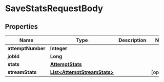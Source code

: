 

# SaveStatsRequestBody


## Properties

| Name | Type | Description | Notes |
|------------ | ------------- | ------------- | -------------|
|**attemptNumber** | **Integer** |  |  |
|**jobId** | **Long** |  |  |
|**stats** | [**AttemptStats**](AttemptStats.md) |  |  |
|**streamStats** | [**List&lt;AttemptStreamStats&gt;**](AttemptStreamStats.md) |  |  [optional] |



